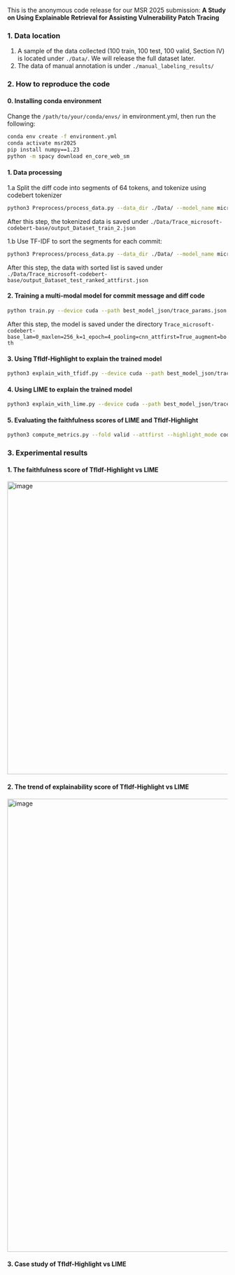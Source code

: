 This is the anonymous code release for our MSR 2025 submission: **A Study on Using Explainable Retrieval for Assisting Vulnerability Patch Tracing**

### 1. Data location

1. A sample of the data collected (100 train, 100 test, 100 valid, Section IV) is located under `./Data/`. We will release the full dataset later. 
2. The data of manual annotation is under `./manual_labeling_results/`

### 2. How to reproduce the code

#### 0. Installing conda environment

Change the `/path/to/your/conda/envs/` in environment.yml, then run the following:

```bash
conda env create -f environment.yml
conda activate msr2025
pip install numpy==1.23
python -m spacy download en_core_web_sm
```

#### 1. Data processing

1.a Split the diff code into segments of 64 tokens, and tokenize using codebert tokenizer
```bash
python3 Preprocess/process_data.py --data_dir ./Data/ --model_name microsoft/codebert-base --step 3
```
After this step, the tokenized data is saved under `./Data/Trace_microsoft-codebert-base/output_Dataset_train_2.json`

1.b Use TF-IDF to sort the segments for each commit:
```bash
python3 Preprocess/process_data.py --data_dir ./Data/ --model_name microsoft/codebert-base --step 4
```
After this step, the data with sorted list is saved under `./Data/Trace_microsoft-codebert-base/output_Dataset_test_ranked_attfirst.json`

#### 2. Training a multi-modal model for commit message and diff code

```bash
python train.py --device cuda --path best_model_json/trace_params.json --att_lambda 0.0 --batch_size 4 --epochs 4 --max_length 256 --codetopk 1 --model_name microsoft/codebert-base --attfirst --pooling_method cnn --is_augment both
```
After this step, the model is saved under the directory `Trace_microsoft-codebert-base_lam=0_maxlen=256_k=1_epoch=4_pooling=cnn_attfirst=True_augment=both`

#### 3. Using TfIdf-Highlight to explain the trained model

```bash
python3 explain_with_tfidf.py --device cuda --path best_model_json/trace_params.json --epochs 4 --max_length 256 --codetopk 1 --pooling_method cnn --attfirst --is_augment both --model_name microsoft/codebert-base --option tfidf --fold valid --highlight_mode codeonly --topk 10
```

#### 4. Using LIME to explain the trained model

```bash
python3 explain_with_lime.py --device cuda --path best_model_json/trace_params.json --epochs 4 --max_length 256 --codetopk 1 --pooling_method cnn --attfirst --is_augment both --model_name microsoft/codebert-base --fold valid --highlight_mode codeonly --topk 10 --num_samples 10
```

#### 5. Evaluating the faithfulness scores of LIME and TfIdf-Highlight

```bash
python3 compute_metrics.py --fold valid --attfirst --highlight_mode codeonly --max_length 256 --is_augment both --pooling_method cnn
```
### 3. Experimental results

#### 1. The faithfulness score of TfIdf-Highlight vs LIME

<img width="668" alt="image" src="https://github.com/user-attachments/assets/a1f0023a-04d7-4a49-9eeb-22e03554574c">

#### 2. The trend of explainability score of TfIdf-Highlight vs LIME

<img width="1033" alt="image" src="https://github.com/user-attachments/assets/e1d5ccbc-9f6b-40ad-b4fa-d33ad1bf0e8c">

#### 3. Case study of TfIdf-Highlight vs LIME
